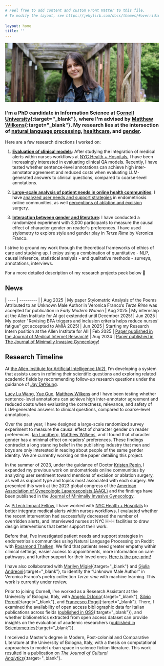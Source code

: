 ```yaml
---
# Feel free to add content and custom Front Matter to this file.
# To modify the layout, see https://jekyllrb.com/docs/themes/#overriding-theme-defaults

layout: home
title: ''
---
```


![A portrait of me at the Cornell Botanic Gardens](assets/IMG_1336_cropped.JPG)

### I'm a PhD candidate in Information Science at [Cornell University](http://infosci.cornell.edu/){:target="_blank"}, where I'm advised by [Matthew Wilkens](https://mattwilkens.com/){:target="_blank"}. My research lies at the intersection of <u>natural language processing</u>, <u>healthcare</u>, and <u>gender</u>.

Here are a few research directions I worked on:

1. **<u>Evaluation of clinical models</u>**: After studying the integration of medical alerts within nurses workflows at [NYC Health + Hospitals](https://www.nychealthandhospitals.org/), I have been increasingly interested in evaluating clinical QA models. Recently, I have tested whether sentence-level annotations can achieve high inter-annotator agreement and reduced costs when evaluating LLM-generated answers to clinical questions, compared to coarse-level annotations.

2. **<u>Large-scale analysis of patient needs in online health communities</u>**: I have [analyzed user needs and support strategies](https://doi.org/10.1101/2024.02.27.24303445) in endometriosis online communities, as well [perceptions of ablation and excision surgery](https://doi.org/10.1016/j.jmig.2024.08.001).

3. **<u>Interaction between gender and literature</u>**: I have conducted a randomized experiment with 3,000 participants to measure the causal effect of character gender on reader's preferences. I have used stylometry to explore style and gender play in *Terze Rime* by Veronica Franco.

I strive to ground my work through the theoretical frameworks of ethics of care and studying up. I enjoy using a combination of quantitative - NLP, causal inference, statistical analysis - and qualitative methods - surveys, annotations, interviews.

For a more detailed description of my research projects peek below 👀

## News

| ---- | --------- |
| Aug 2025 | My paper Stylometric Analysis of the Poems Attributed to an Unknown Male Author in Veronica Franco’s _Terze Rime_ was accepted for publication in _Early Modern Women_
| Aug 2025 | My internship at the Allen Institute for AI got exstended until December 2025! 
| Jun 2025 | My poster "Revising BPA triggers and inclusion criteria helps reduce nurses’ fatigue" got accepted to AMIA 2025!
| Jun 2025 | Starting my Research Intern position at the Allen Institute for AI! 
| Feb 2025 | [Paper published in the Journal of Medical Internet Research!](https://doi.org/10.1101/2024.02.27.24303445)
| Aug 2024 | [Paper published in The Journal of Minimally Invasive Gynecology!](https://doi.org/10.1016/j.jmig.2024.08.001)

## Research Timeline
At [the Allen Institute for Artificial Intelligence (Ai2)](https://allenai.org/), I’m developing a system that assists users in refining their scientific questions and exploring related academic fields by recommending follow-up research questions under the guidance of [Jay DeYoung](https://scholar.google.com/citations?user=f8aP6RMAAAAJ&hl=en).

[Lucy Lu Wang](https://www.llwang.net/), [Yue Guo](https://yueguo-50.github.io/), [Matthew Wilkens](https://mattwilkens.com/) and I have been testing whether sentence-level annotations can achieve high inter-annotator agreement and reduced costs when evaluating the correctness, relevance, and safety of LLM-generated answers to clinical questions, compared to coarse-level annotations.

<!-- Recently, I have evaluated the information quality, empathy and actionability of GPT4 responses to endometriosis patient questions. Specifically, I compared GPT4 performance at answering endometriosis questions vs general medical questions, as well as across prompting strategies. We find that prompting GPT-4 to answer medical questions in the role of a patient advocate increases the empathy and actionability but not the information quality of the replies. -->

Over the past year, I have designed a large-scale randomized survey experiment to measure the causal effect of character gender on reader preferences. [Ian Lundberg](https://www.ianlundberg.org/), [Matthew Wilkens](https://mattwilkens.com/), and I found that character gender has a minimal effect on readers' preferences. These findings contradict a long standing belief in the publishing industry that men and boys are only interested in reading about people of the same gender identity. We are currently working on the paper detailing this project.

In the summer of 2023, under the guidance of Doctor [Kristen Pepin](https://weillcornell.org/kristen-pepin-md-phd), I expanded my previous work on endometriosis online communities by analyzing user sentiment toward mentions of excision or ablation surgery, as well as support type and topics most associated with each surgery. We presented this work at the 2023 global congress of the [American Association of Gynecologic Laparoscopists (AAGL)](aagl.org) and the findings have been published in the [Journal of Minimally Invasive Gynecology](https://doi.org/10.1016/j.jmig.2024.08.001).

As [PiTech Impact Fellow](https://www.pi.tech.cornell.edu/), I have worked with [NYC Health + Hospitals](https://www.nychealthandhospitals.org/) to better integrate medical alerts within nurses workflows. I evaluated whether the recent intervention had successfully decreased the number of overridden alerts, and interviewed nurses at NYC H+H facilities to draw design interventions that better support their work.

Before that, I’ve investigated patient needs and support strategies in endometriosis communities using Natural Language Processing on Reddit with [Rosamond Thalken](https://rosamondthalken.com/). We find that patients need greater empathy within clinical settings, easier access to appointments, more information on care pathways, and further support for their loved ones. [Here is the pre-print!](https://doi.org/10.1101/2024.02.27.24303445)

I have also collaborated with [Marilyn Migiel](https://romancestudies.cornell.edu/marilyn-migiel){:target="_blank"} and [Giulia Andreoni](https://romancestudies.cornell.edu/giulia-andreoni){:target="_blank"}, to identify the “Unknown Male Author” in Veronica Franco’s poetry collection *Terze rime* with machine learning. This work is currently under review.

Prior to joining Cornell, I've worked as a Research Assistant at the University of Bologna, Italy, with [Angelo Di Iorio](https://www.unibo.it/sitoweb/angelo.diiorio/en){:target="_blank"}, [Silvio Peroni](https://essepuntato.it/){:target="_blank"}, and [Francesco Poggi](http://personale.unimore.it/rubrica/dettaglio/fpoggi){:target="_blank"}. There, I examined the availability of open access bibliographic data for Italian publications across fields ([published in QSS](https://doi.org/10.1162/qss_a_00203){:target="_blank"}), and whether bibliometrics extracted from open access dataset can provide insights on the evaluation of academic researchers ([published in Scientometrics](https://doi.org/10.1007/s11192-022-04581-6){:target="_blank"}).

I received a Master's degree in Modern, Post-colonial and Comparative Literature at the University of Bologna, Italy, with a thesis on computational approaches to model urban space in science fiction literature. This work resulted in [a publication on _The Journal of Cultural Analytics_](https://doi.org/10.22148/001c.18120){:target="_blank"}.

<br/>